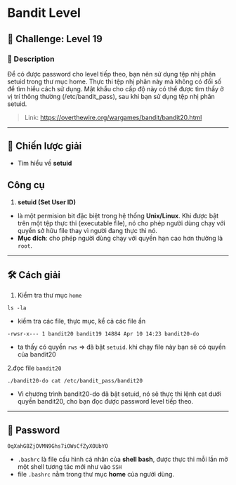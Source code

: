 
# Bandit Level

## 🧩 Challenge: Level 19

### 📝 Description
Để có được password cho level tiếp theo, bạn nên sử dụng tệp nhị phân setuid trong thư mục home. Thực thi tệp nhị phân này mà không có đối số để tìm hiểu cách sử dụng. Mật khẩu cho cấp độ này có thể được tìm thấy ở vị trí thông thường (/etc/bandit_pass), sau khi bạn sử dụng tệp nhị phân setuid.

> Link: https://overthewire.org/wargames/bandit/bandit20.html

---

## 🧠 Chiến lược giải
- Tìm hiểu về **setuid**

## Công cụ
1. **setuid (Set User ID)**
- là một permision bit đặc biệt trong hệ thống **Unix/Linux**. Khi được bật trên một tệp thực thi (executable file), nó cho phép người dùng chạy với quyền sở hữu file thay vì người đang thực thi nó.
- **Mục đích**: cho phép người dùng chạy với quyền hạn cao hơn thường là `root`.

---


## 🛠️ Cách giải

1. Kiểm tra thư mục `home`

```
ls -la
```
- kiểm tra các file, thực mục, kể cả các file ẩn

```
-rwsr-x--- 1 bandit20 bandit19 14884 Apr 10 14:23 bandit20-do
```
- ta thấy có quyền `rws` => đã bật `setuid`. khi chạy file này bạn sẽ có quyền của bandit20

2.đọc file `bandit20`

```
./bandit20-do cat /etc/bandit_pass/bandit20
```
- Vì chương trình bandit20-do đã bật setuid, nó sẽ thực thi lệnh cat dưới quyền bandit20, cho bạn đọc được password level tiếp theo.


---

## 🏁 Password

```
0qXahG8ZjOVMN9Ghs7iOWsCfZyXOUbYO
```

- `.bashrc` là file cấu hình cá nhân của **shell bash**, được thực thi mỗi lần mở một shell tương tác mới như vào `SSH`
- file `.bashrc` nằm trong thư mục **home** của người dùng.
